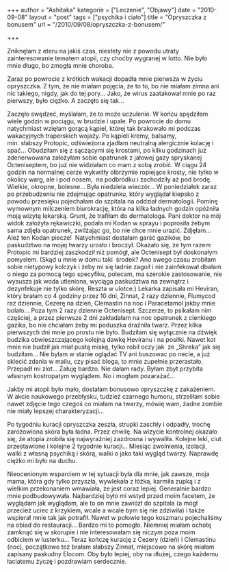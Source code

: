 +++
author = "Ashitaka"
kategorie = ["Leczenie", "Objawy"]
date = "2010-09-08"
layout = "post"
tags = ["psychika i ciało"]
title = "Opryszczka z bonusem"
url = "/2010/09/08/opryszczka-z-bonusem/"

+++

Zniknęłam z eteru na jakiś czas, niestety nie z powodu utraty zainteresowanie tematem atopii, czy choćby wygranej w lotto. Nie było mnie długo, bo zmogła mnie choroba.

Zaraz po powrocie z krótkich wakacji dopadła mnie pierwsza w życiu opryszczka. Z tym, że nie miałam pojęcia, że to to, bo nie miałam zimna ani nic takiego, nigdy, jak do tej pory&#8230; Jako, że wirus zaatakował mnie po raz pierwszy, było ciężko. A zaczęło się tak&#8230;

<!--more-->Zaczęło swędzeć, myślałam, że to może uczulenie. W końcu spędziłam wiele godzin w pociągu, w brudzie i upale. Po powrocie do domu natychmiast wzięłam gorącą kąpiel, której tak brakowało mi podczas wakacyjnych traperskich wojaży. Po kąpieli kremy, balsamy, min. słabszy Protopic, odświeżona zjadłam neutralną alergicznie kolację i spać&#8230; Obudziłam się z sączącymi się krostami, po kilku godzinach już zdenerwowana założyłam sobie opatrunek z jałowej gazy spryskanej Octeniseptem, bo już nie widziałam co mam z sobą zrobić. W ciągu 24 godzin na normalnej cerze wykwitły olbrzymie ropiejące krosty, nie tylko w okolicy warg, ale i pod nosem,  na podbródku i zachodziły aż pod brodę. Wielkie, okropne, bolesne&#8230; Była niedziela wieczór&#8230; W poniedziałek zaraz po przebudzeniu nie zdejmując opatrunku, który wyglądał kiepsko z powodu przesięku pojechałam do szpitala na oddział dermatologii. Pominę wymownym milczeniem biurokrację, która na kilka ładnych godzin opóźniła moją wizytę lekarską. Grunt, że trafiłam do dermatologa. Pani doktor na mój widok założyła rękawiczki, podała mi Kodan w sprayu i poprosiła żebym sama zdjęła opatrunek, zwilżając go, bo nie chce mnie urazić. Zdjęłam&#8230; Ależ ten Kodan piecze!  Natychmiast dostałam garść gazików, bo paskudztwo na mojej twarzy urosło i broczył. Okazało się, że tym razem Protopic mi bardziej zaszkodził niż pomógł, ale Octenisept był doskonałym pomysłem. (Skąd u mnie w domu taki  środek? Ano swego czasu zrobiłam sobie nietypowy kolczyk i żeby mi się ładnie zagoił i nie zainfekował dbałam o niego za pomocą tego specyfiku, polecam, ma szerokie zastosowanie, nie wysusza jak woda utleniona, wyciąga paskudztwa na zewnątrz i dezynfekuje nie tylko skórę. Reszta w ulotce.) Lekarka zapisała mi Heviran, który brałam co 4 godziny przez 10 dni, Zinnat, 2 razy dziennie, Flumycod raz dziennie, Cezerę na dzień, Clemastin na noc i Paracetamol jakby mnie bolało&#8230; Poza tym 2 razy dziennie Octenisept. Szczerze, to psikałam nim częściej, a przez pierwsze 2 dni zakładałam na noc opatrunek z cienkiego gazika, bo nie chciałam żeby mi poduszka drażniła twarz. Przez kilka pierwszych dni mnie po prostu nie było. Budziłam się wyłącznie na dźwięk budzika obwieszczającego kolejną dawkę Heviranu i na posiłki. Nawet kot mnie nie budził jak miał pustą miskę, tylko robił oczy jak  ze „Shreka” jak się budziłam… Nie byłam w stanie oglądać TV ani buszowac po necie, a już sklecić zdania w mailu, czy pisać bloga, to mnie zupełnie przerastało.  Przepadł mi zlot… Żałuję bardzo. Nie dałam rady. Byłam zbyt przybita własnym kostropatym wyglądem. No i mogłam pozarażać…

Jakby mi atopii było mało, dostałam bonusowo opryszczkę z zakażeniem. W akcie naukowego przebłysku, tudzież czarnego humoru, strzeliłam sobie nawet zdjęcie tego czegoś co miałam na twarzy, mówię wam, żadne zombie nie miały lepszej charakteryzacji&#8230;

Po tygodniu kuracji opryszczka zeszła, strupki zaschły i odpadły, trochę zaróżowiona skóra była ładna. Przez chwilę. Na wizycie kontrolnej okazało się, że atopia zrobiła się najwyraźniej zazdrosna i wywaliła. Kolejne leki, ciut przestawione i kolejne 2 tygodnie kuracji&#8230; Miesiąc zwolnienia, izolacji, walki z własną psychiką i skórą, walki o jako taki wygląd twarzy. Naprawdę ciężko mi było na duchu.

Nieocenionym wsparciem w tej sytuacji była dla mnie, jak zawsze, moja mama, która gdy tylko przyszła, wywlekała z łóżka, karmiła zupką i z wielkim przekonaniem wmawiała, że jest coraz lepiej. Generalnie bardzo mnie podbudowywała. Najbardziej było mi wstyd przed moim facetem, że wyglądam jak wyglądam, ale to on mnie zawiózł do szpitala (a mógł przecież uciec z krzykiem, wcale a wcale bym się nie zdziwiła) i także wspierał mnie tak jak potrafił. Nawet w połowie tego koszmaru pojechaliśmy na obiad do restauracji… Bardzo mi to pomogło. Niemniej miałam ochotę zamknąć się w skorupie i nie interesowałam się niczym poza moim odbiciem w lusterku&#8230; Teraz kończę kurację z Cezery (dzień) i Clemastinu (noc), początkowo też brałam słabszy Zinnat, miejscowo na skórę miałam zapisany paskudny Elocom. Oby było lepiej, oby na dłużej, czego każdemu łaciatemu życzę i pozdrawiam serdecznie.